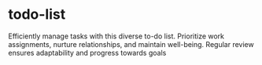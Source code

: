 # todo-list
Efficiently manage tasks with this diverse to-do list. Prioritize work assignments, nurture relationships, and maintain well-being. Regular review ensures adaptability and progress towards goals

